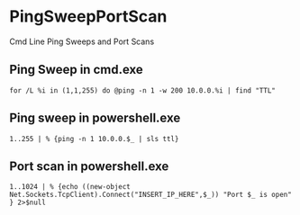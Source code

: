 # PingSweepPortScan
Cmd Line Ping Sweeps and Port Scans

## Ping Sweep in cmd.exe
```
for /L %i in (1,1,255) do @ping -n 1 -w 200 10.0.0.%i | find "TTL"
```

## Ping sweep in powershell.exe
```
1..255 | % {ping -n 1 10.0.0.$_ | sls ttl}
```

## Port scan in powershell.exe
```
1..1024 | % {echo ((new-object Net.Sockets.TcpClient).Connect("INSERT_IP_HERE",$_)) "Port $_ is open" } 2>$null
```
